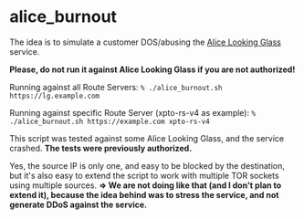 # alice_burnout

The idea is to simulate a customer DOS/abusing the [Alice Looking Glass](https://github.com/alice-lg/alice-lg) service.

**Please, do not run it against Alice Looking Glass if you are not authorized!**

Running against all Route Servers:
`% ./alice_burnout.sh https://lg.example.com`

Running against specific Route Server (xpto-rs-v4 as example):
`% ./alice_burnout.sh https://example.com xpto-rs-v4`

This script was tested against some Alice Looking Glass, and the service crashed. **The tests were previously authorized.**

Yes, the source IP is only one, and easy to be blocked by the destination, but it's also easy to extend the script to work with multiple TOR sockets using multiple sources.
**=> We are not doing like that (and I don't plan to extend it), because the idea behind was to stress the service, and not generate DDoS against the service.**